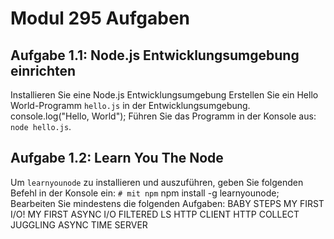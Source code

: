 # Modul 295 Aufgaben

## Aufgabe 1.1: Node.js Entwicklungsumgebung einrichten

Installieren Sie eine Node.js Entwicklungsumgebung
Erstellen Sie ein Hello World-Programm `hello.js` in der Entwicklungsumgebung.
console.log("Hello, World");
Führen Sie das Programm in der Konsole aus: `node hello.js`.

## Aufgabe 1.2: Learn You The Node

Um `learnyounode` zu installieren und auszuführen, geben Sie folgenden Befehl in der Konsole ein:
`# mit npm`
npm install -g learnyounode;
Bearbeiten Sie mindestens die folgenden Aufgaben:
    BABY STEPS
    MY FIRST I/O!
    MY FIRST ASYNC I/O
    FILTERED LS
    HTTP CLIENT
    HTTP COLLECT
    JUGGLING ASYNC
    TIME SERVER
